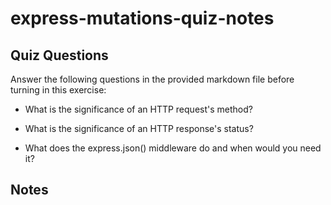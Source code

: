 # express-mutations-quiz-notes

## Quiz Questions

Answer the following questions in the provided markdown file before turning in this exercise:

- What is the significance of an HTTP request's method?

- What is the significance of an HTTP response's status?

- What does the express.json() middleware do and when would you need it?

## Notes
